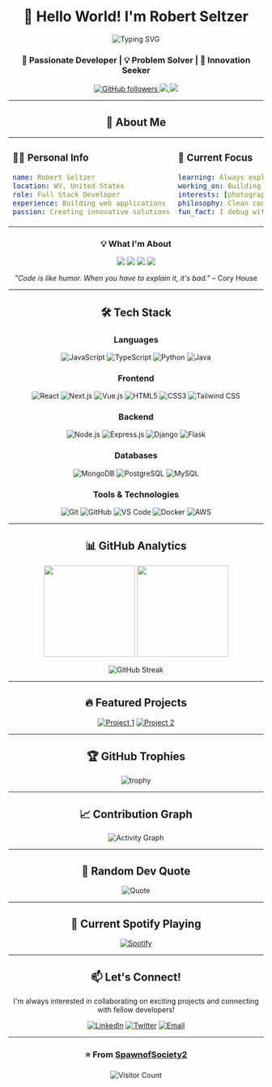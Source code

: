 <div align="center">
  
# 👋 Hello World! I'm Robert Seltzer

<img src="https://readme-typing-svg.herokuapp.com?font=Fira+Code&pause=1000&color=36BCF7&center=true&vCenter=true&width=435&lines=Full+Stack+Developer;Open+Source+Enthusiast;Always+Learning+New+Things" alt="Typing SVG" />

### 🚀 Passionate Developer | 💡 Problem Solver | 🌟 Innovation Seeker

<p align="center">
  <a href="https://github.com/spawnofsociety2">
    <img src="https://img.shields.io/github/followers/yourusername?label=Follow&style=social" alt="GitHub followers" />
  </a>
  <a href="https://linkedin.com/in/rseltzer">
    <img src="https://img.shields.io/badge/-LinkedIn-0077B5?style=flat&logo=Linkedin&logoColor=white"/>
  </a>
  <a href="mailto:robert.seltzer@gmail.com">
    <img src="https://img.shields.io/badge/-Email-D14836?style=flat&logo=Gmail&logoColor=white"/>
  </a>
</p>

---

## 🎯 About Me

<div align="center">

<table>
<tr>
<td width="50%" valign="top">

### 👨‍💻 Personal Info
```yaml
name: Robert Seltzer
location: WV, United States
role: Full Stack Developer
experience: Building web applications
passion: Creating innovative solutions
```

</td>
<td width="50%" valign="top">

### 🎯 Current Focus
```yaml
learning: Always exploring new technologies
working_on: Building something amazing
interests: [photography, coding, tech exploration]
philosophy: Clean code, great UX
fun_fact: I debug with console.log() and I'm not ashamed!
```

</td>
</tr>
</table>

</div>

<div align="center">

### 💡 What I'm About

<img src="https://img.shields.io/badge/-🌟_Innovation-FF6B6B?style=for-the-badge&logoColor=white" />
<img src="https://img.shields.io/badge/-🎯_Problem_Solving-4ECDC4?style=for-the-badge&logoColor=white" />
<img src="https://img.shields.io/badge/-📚_Continuous_Learning-45B7D1?style=for-the-badge&logoColor=white" />
<img src="https://img.shields.io/badge/-🤝_Collaboration-96CEB4?style=for-the-badge&logoColor=white" />

</div>

<div align="center">

*"Code is like humor. When you have to explain it, it's bad."* – Cory House

</div>

---

## 🛠️ Tech Stack

<div align="center">

### Languages
![JavaScript](https://img.shields.io/badge/-JavaScript-F7DF1E?style=for-the-badge&logo=javascript&logoColor=black)
![TypeScript](https://img.shields.io/badge/-TypeScript-3178C6?style=for-the-badge&logo=typescript&logoColor=white)
![Python](https://img.shields.io/badge/-Python-3776AB?style=for-the-badge&logo=python&logoColor=white)
![Java](https://img.shields.io/badge/-Java-007396?style=for-the-badge&logo=java&logoColor=white)

### Frontend
![React](https://img.shields.io/badge/-React-61DAFB?style=for-the-badge&logo=react&logoColor=black)
![Next.js](https://img.shields.io/badge/-Next.js-000000?style=for-the-badge&logo=nextdotjs&logoColor=white)
![Vue.js](https://img.shields.io/badge/-Vue.js-4FC08D?style=for-the-badge&logo=vuedotjs&logoColor=white)
![HTML5](https://img.shields.io/badge/-HTML5-E34F26?style=for-the-badge&logo=html5&logoColor=white)
![CSS3](https://img.shields.io/badge/-CSS3-1572B6?style=for-the-badge&logo=css3&logoColor=white)
![Tailwind CSS](https://img.shields.io/badge/-Tailwind_CSS-38B2AC?style=for-the-badge&logo=tailwind-css&logoColor=white)

### Backend
![Node.js](https://img.shields.io/badge/-Node.js-339933?style=for-the-badge&logo=nodedotjs&logoColor=white)
![Express.js](https://img.shields.io/badge/-Express.js-000000?style=for-the-badge&logo=express&logoColor=white)
![Django](https://img.shields.io/badge/-Django-092E20?style=for-the-badge&logo=django&logoColor=white)
![Flask](https://img.shields.io/badge/-Flask-000000?style=for-the-badge&logo=flask&logoColor=white)

### Databases
![MongoDB](https://img.shields.io/badge/-MongoDB-47A248?style=for-the-badge&logo=mongodb&logoColor=white)
![PostgreSQL](https://img.shields.io/badge/-PostgreSQL-336791?style=for-the-badge&logo=postgresql&logoColor=white)
![MySQL](https://img.shields.io/badge/-MySQL-4479A1?style=for-the-badge&logo=mysql&logoColor=white)

### Tools & Technologies
![Git](https://img.shields.io/badge/-Git-F05032?style=for-the-badge&logo=git&logoColor=white)
![GitHub](https://img.shields.io/badge/-GitHub-181717?style=for-the-badge&logo=github&logoColor=white)
![VS Code](https://img.shields.io/badge/-VS_Code-007ACC?style=for-the-badge&logo=visual-studio-code&logoColor=white)
![Docker](https://img.shields.io/badge/-Docker-2496ED?style=for-the-badge&logo=docker&logoColor=white)
![AWS](https://img.shields.io/badge/-AWS-232F3E?style=for-the-badge&logo=amazon-aws&logoColor=white)

</div>

---

## 📊 GitHub Analytics

<div align="center">

<img height="180em" src="https://github-readme-stats.vercel.app/api?username=yourusername&show_icons=true&theme=tokyonight&include_all_commits=true&count_private=true"/>
<img height="180em" src="https://github-readme-stats.vercel.app/api/top-langs/?username=yourusername&layout=compact&theme=tokyonight"/>

</div>

<div align="center">
  
![GitHub Streak](https://github-readme-streak-stats.herokuapp.com/?user=yourusername&theme=tokyonight)

</div>

---

## 🔥 Featured Projects

<div align="center">

[![Project 1](https://github-readme-stats.vercel.app/api/pin/?username=yourusername&repo=project1&theme=tokyonight)](https://github.com/yourusername/project1)
[![Project 2](https://github-readme-stats.vercel.app/api/pin/?username=yourusername&repo=project2&theme=tokyonight)](https://github.com/yourusername/project2)

</div>

---

## 🏆 GitHub Trophies

<div align="center">
  
![trophy](https://github-profile-trophy.vercel.app/?username=yourusername&theme=darkhub&column=7&margin-w=15&margin-h=15)

</div>

---

## 📈 Contribution Graph

<div align="center">

![Activity Graph](https://github-readme-activity-graph.vercel.app/graph?username=yourusername&theme=tokyo-night)

</div>

---

## 💭 Random Dev Quote

<div align="center">

![Quote](https://quotes-github-readme.vercel.app/api?type=horizontal&theme=tokyonight)

</div>

---

## 🎵 Current Spotify Playing

<div align="center">

[![Spotify](https://spotify-nowplaying-git-main-spawnofsociety2s-projects.vercel.app/api/spotify)](https://open.spotify.com/user/spawnofsociety)

</div>

---

## 📫 Let's Connect!

<div align="center">

I'm always interested in collaborating on exciting projects and connecting with fellow developers!

[![LinkedIn](https://img.shields.io/badge/-LinkedIn-0077B5?style=for-the-badge&logo=Linkedin&logoColor=white)](https://linkedin.com/in/rseltzer)
[![Twitter](https://img.shields.io/badge/-Twitter-1DA1F2?style=for-the-badge&logo=twitter&logoColor=white)](https://twitter.com/spawnofsociety)
[![Email](https://img.shields.io/badge/-Email-D14836?style=for-the-badge&logo=Gmail&logoColor=white)](mailto:robert.seltzer@gmail.com)

</div>

---

<div align="center">

### ⭐ From [SpawnofSociety2](https://github.com/spawnofsociety2)

![Visitor Count](https://visitor-badge.laobi.icu/badge?page_id=yourusername.spawnofsociety2)

</div>

</div> 
